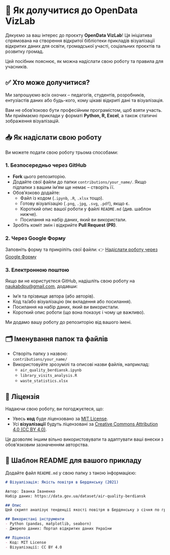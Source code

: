 # 📝 Як долучитися до OpenData VizLab

Дякуємо за ваш інтерес до проєкту **OpenData VizLab**! Ця ініціатива спрямована на створення відкритої бібліотеки прикладів візуалізації відкритих даних для освіти, громадської участі, соціальних проєктів та розвитку громад.

Цей посібник пояснює, як можна надіслати свою роботу та правила для учасників.

## ✅ Хто може долучитися?

Ми запрошуємо всіх охочих – педагогів, студентів, розробників, ентузіастів даних або будь-кого, кому цікаві відкриті дані та візуалізація.

Вам не обов’язково бути професійним програмістом, щоб взяти участь. Ми приймаємо приклади у форматі **Python, R, Excel**, а також статичні зображення візуалізацій.

## 📥 Як надіслати свою роботу

Ви можете подати свою роботу трьома способами:

### 1. **Безпосередньо через GitHub**
- **Fork** цього репозиторію.  
- Додайте свої файли до папки `contributions/your_name/`. Якщо підпапки з вашим ім’ям ще немає – створіть її.  
- Обов’язково додайте:  
  - Файл із кодом (`.ipynb`, `.R`, `.xlsx` тощо).  
  - Готову візуалізацію (`.png`, `.jpg`, `.svg`, `.pdf`), якщо є.  
  - Короткий опис вашої роботи у файлі `README.md` (див. шаблон нижче).  
  - Посилання на набір даних, який ви використали.  
- Зробіть коміт змін і відкрийте **Pull Request (PR)**.  

### 2. **Через Google Форму**
Заповніть форму та прикріпіть свої файли: 👉 [Надіслати роботу через Google Форму](https://forms.gle/t8oXFL8KVDFkXUAX8)

### 3. **Електронною поштою**
Якщо ви не користуєтеся GitHub, надішліть свою роботу на [naukabdpu@gmail.com](mailto:naukabdpu@gmail.com), додавши:  
- Ім’я та прізвище автора (або авторів).  
- Код та/або візуалізацію (як вкладення або посилання).  
- Посилання на набір даних, який ви використали.  
- Короткий опис роботи (що вона показує і чому це важливо).  

Ми додамо вашу роботу до репозиторію від вашого імені.

## 🗂 Іменування папок та файлів

- Створіть папку з назвою:  
  `contributions/your_name/`  
- Використовуйте зрозумілі та описові назви файлів, наприклад:  
  - `air_quality_berdiansk.ipynb`  
  - `library_visits_analysis.R`  
  - `waste_statistics.xlsx`

## 📜 Ліцензія

Надаючи свою роботу, ви погоджуєтеся, що:  
- Увесь **код** буде ліцензовано за [MIT License](LICENSE).  
- Усі **візуалізації** будуть ліцензовані за [Creative Commons Attribution 4.0 (CC BY 4.0)](https://creativecommons.org/licenses/by/4.0/).

Це дозволяє іншим вільно використовувати та адаптувати ваші внески з обов’язковим зазначенням авторства.

## 📝 Шаблон README для вашого прикладу

Додайте файл `README.md` у свою папку з такою інформацією:  

```markdown
# Візуалізація: Якість повітря в Бердянську (2021)

Автор: Іванка Іваненко  
Набір даних: https://data.gov.ua/dataset/air-quality-berdiansk

## Опис
Цей скрипт аналізує тенденції якості повітря в Бердянську з січня по грудень 2021 року. Робота показує, як рівень забруднення змінюється залежно від сезону, та виявляє пікові періоди.

## Використані інструменти
- Python (pandas, matplotlib, seaborn)
- Джерело даних: Портал відкритих даних України

## Ліцензія
- Код: MIT License
- Візуалізації: CC BY 4.0
